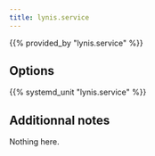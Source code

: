 ```yaml
---
title: lynis.service
---
```


{{% provided_by "lynis.service" %}}

## Options

{{% systemd_unit "lynis.service" %}}

## Additionnal notes

Nothing here.